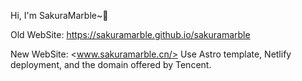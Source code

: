 Hi, I'm SakuraMarble~👋

Old WebSite: <https://sakuramarble.github.io/sakuramarble>

New WebSite: <www.sakuramarble.cn/> Use Astro template, Netlify deployment, and the domain offered by Tencent.
